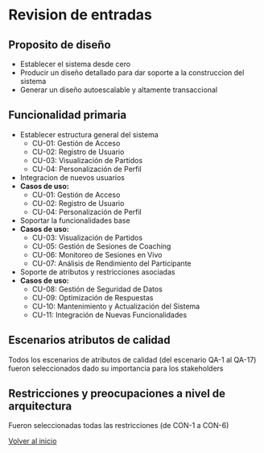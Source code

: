 # Revision de entradas

## Proposito de diseño

- Establecer el sistema desde cero
- Producir un diseño detallado para dar soporte a la construccion del sistema
- Generar un diseño autoescalable y altamente transaccional
  
## Funcionalidad primaria
- Establecer estructura general del sistema
  - CU-01: Gestión de Acceso
  - CU-02: Registro de Usuario	
  - CU-03: Visualización de Partidos	
  - CU-04: Personalización de Perfil	
- Integracion de nuevos usuarios
- **Casos de uso:**
  - CU-01: Gestión de Acceso	
  - CU-02: Registro de Usuario	
  - CU-04: Personalización de Perfil	
- Soportar la funcionalidades base
- **Casos de uso:**
  - CU-03: Visualización de Partidos	
  - CU-05: Gestión de Sesiones de Coaching	
  - CU-06: Monitoreo de Sesiones en Vivo	
  - CU-07: Análisis de Rendimiento del Participante	
- Soporte de atributos y restricciones asociadas
- **Casos de uso:**
  - CU-08: Gestión de Seguridad de Datos	
  - CU-09: Optimización de Respuestas	
  - CU-10: Mantenimiento y Actualización del Sistema	
  - CU-11: Integración de Nuevas Funcionalidades	

## Escenarios atributos de calidad

Todos los escenarios de atributos de calidad (del escenario QA-1 al QA-17) fueron seleccionados dado su importancia para los stakeholders

## Restricciones y preocupaciones a nivel de arquitectura

Fueron seleccionadas todas las restricciones (de CON-1 a CON-6)

[Volver al inicio](./ADD.md)